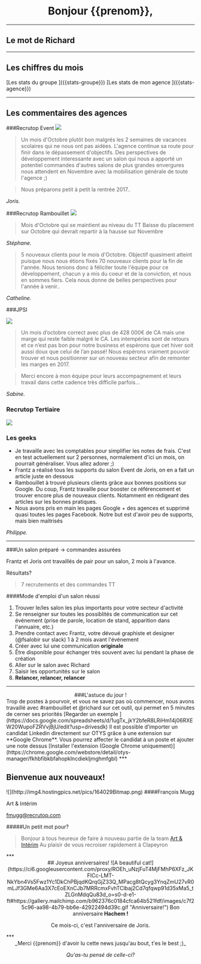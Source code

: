 <center>

# Bonjour {{prenom}}, 

</center>

***

## Le mot de Richard


***

## Les chiffres du mois 

<row>
<button-rounded>
[Les stats du groupe ]({{stats-groupe}})
</button-rounded>
<column>
<button-rounded>
[Les stats de mon agence ]({{stats-agence}})
</button-rounded>
</column>
</row>

***

## Les commentaires des agences 

###Recrutop Event 
![]({{https://i.gyazo.com/1cccadfd15f47fd4034cb6069b35102b.png}})

>Un mois d'Octobre plutôt bon malgrés les 2 semaines de vacances scolaires qui ne nous ont pas aidées. L'agence continue sa route pour finir dans le dépassement d'objectifs. Des perspectives  de développement interessante avec un salon qui nous a apporté un potentiel commandes d'autres salons de plus grandes envergures nous attendent en Novembre avec la mobilisation générale de toute l'agence ;)

>Nous préparons petit à petit la rentrée 2017.. 


_Joris._

###Recrutop Rambouillet 
![]({{https://i.gyazo.com/1cccadfd15f47fd4034cb6069b35102b.png}})

> Mois d'Octobre qui se maintient au niveau du TT 
Baisse du placement sur Octobre qui devrait repartir à la hausse sur Novembre 

_Stéphane._

>5 nouveaux clients pour le mois d'Octobre.
Objectif quasiment atteint puisque nous nous étions fixés 70 nouveaux clients pour la fin de l'année.
Nous tenions donc à féliciter toute l'équipe pour ce développement, chacun y a mis du coeur et de la conviction, et nous en sommes fiers. Cela nous donne de belles perspectives pour l'année à venir..

_Catheline._

###JPSI 

![](https://i.gyazo.com/1cccadfd15f47fd4034cb6069b35102b.png)


> Un mois d’octobre correct avec plus de 428 000€ de CA mais une marge qui reste faible malgré le CA. Les intempéries sont de retours et ce n’est pas bon pour notre business et espérons que cet hiver soit aussi doux que celui de l’an passé! Nous espérons vraiment pouvoir trouver et nous positionner sur un nouveau secteur afin de remonter les marges en 2017.

>Merci encore à mon équipe pour leurs accompagnement et leurs travail dans cette cadence très difficile parfois…

_Sabine._

### Recrutop Tertiaire 
![](https://i.gyazo.com/1cccadfd15f47fd4034cb6069b35102b.png)



### Les geeks 

* Je travaille avec les comptables pour simplifier les notes de frais. C'est en test actuellement sur 2 personnes, normalement d'ici un mois, on pourrait généraliser. Vous allez adorer ;) 
* Frantz a réalisé tous les supports du salon Event de Joris, on en a fait un article juste en dessous
* Rambouillet à trouvé plusieurs clients grâce aux bonnes positions sur Google. Du coup, Frantz travaille pour booster ce référencement et trouver encore plus de nouveaux clients. Notamment en rédigeant des articles sur les bonnes pratiques. 
* Nous avons pris en main les pages Google + des agences et supprimé quasi toutes les pages Facebook. Notre but est d'avoir peu de supports, mais bien maitrisés 

_Philippe._

***
###Un salon préparé → commandes assurées 

Frantz et Joris ont travaillés de pair pour un salon, 2 mois à l'avance. 

Résultats? 
> 7 recrutements et des commandes TT

####Mode d'emploi d'un salon réussi

1. Trouver le/les salon les plus importants pour votre secteur d'activité
2. Se renseigner sur toutes les possiblités de communication sur cet événement (prise de parole, location de stand, apparition dans l'annuaire, etc.) 
3. Prendre contact avec Frantz, votre dévoué graphiste et designer (@fsalobir sur slack) 1 à 2 mois avant l'événement 
4. Créer avec lui une communication **originale**
5. Être disponible pour échanger très souvent avec lui pendant la phase de création
6. Aller sur le salon avec Richard
7. Saisir les opportunités sur le salon 
8. **Relancer, relancer, relancer**

***
<center>
###L'astuce du jour ! 
</center>
<row>
Trop de postes à pourvoir, et vous ne savez pas où commencer, nous avons travaillé avec #rambouillet  et @richard sur cet outil, qui permet en 5 minutes de cerner ses priorités

<button-rounded>
[Regarder un exemple ](https://docs.google.com/spreadsheets/d/1ugTx_jkY2bfeR8LRiHm14j06RXEW20WupoFZRVvjBjU/edit?usp=drivesdk)
</button>
<column>
Il est possible d’importer un candidat Linkedin directement sur OTYS grâce à une extension sur **Google Chrome**. Vous pourrez affecter le candidat à un poste et ajouter une note dessus


<button-rounded>
[Installer l'extension (Google Chrome uniquement)](https://chrome.google.com/webstore/detail/otys-manager/fkhbfibkbfahopklncdiekljmghmfgbl)
</button>
</row>
***

## Bienvenue aux nouveaux! 

<row>
![](http://img4.hostingpics.net/pics/164029Bitmap.png)
<column>
####François Mugg

Art & Intérim 

[fmugg@recrutop.com](mailto:fmugg@recrutop.com)

#####Un petit mot pour? 

> Bonjour à tous heureux de faire à nouveau partie de la team  [Art & Intérim](http://artetinterim.fr/) Au plaisir de vous recroiser rapidement à Clapeyron
</row>
***

<center>
## Joyeux anniversaires! 

<row>
<column>
![A beautiful cat!](https://ci6.googleusercontent.com/proxy/ROEh_uNzjFuT4MjFMhP6XFz_JKFICc-LMT-NkYbn4Vs5Fwz1Yc1DkChPBjqdKQrqGjZ33Q_MPacg8tQcyg3YnqZmU27vR0mLJf3GMe6Aa3X7cEoEXnCJb7MRRcmxFvhTClbaj2Cd7qfqwp91d35xMa5_tZLGnMdqQu83d_o=s0-d-e1-ft#https://gallery.mailchimp.com/b962376c0184cfca64b521fdf/images/c7f25c96-aa98-4b79-bb6e-42922494d39c.gif "Anniversaire!")
<column>
</row>
Bon anniversaire<strong> Hachem  !</strong>

Ce mois-ci, c'est l'anniversaire de Joris. 
</center>
***
<center>
_Merci {{prenom}} d'avoir lu cette news jusqu'au bout, t'es le best ;)_

_Qu'as-tu pensé de celle-ci?_ 
</center>
